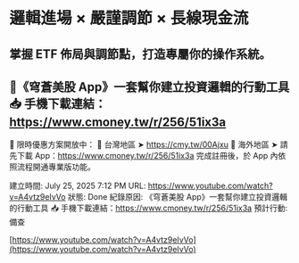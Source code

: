 # 邏輯進場 × 嚴謹調節 × 長線現金流
掌握 ETF 佈局與調節點，打造專屬你的操作系統。
-
📲《穹蒼美股 App》一套幫你建立投資邏輯的行動工具
📥 手機下載連結：https://www.cmoney.tw/r/256/51ix3a
-
🎯 限時優惠方案開放中：
🔸 台灣地區 ➤ https://cmy.tw/00Ajxu
🔸 海外地區 ➤ 請先下載 App：https://www.cmoney.tw/r/256/51ix3a
完成註冊後，於 App 內依照流程開通專業版功能。

建立時間: July 25, 2025 7:12 PM
URL: https://www.youtube.com/watch?v=A4vtz9eIvVo
狀態: Done
紀錄原因: 《穹蒼美股 App》一套幫你建立投資邏輯的行動工具
📥 手機下載連結：https://www.cmoney.tw/r/256/51ix3a
預計行動: 備查

[https://www.youtube.com/watch?v=A4vtz9eIvVo](https://www.youtube.com/watch?v=A4vtz9eIvVo)